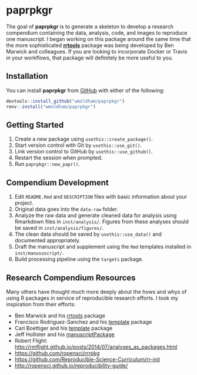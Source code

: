 
<!-- README.md is generated from README.Rmd. Please edit that file -->

# paprpkgr

<!-- badges: start -->
<!-- badges: end -->

The goal of **paprpkgr** is to generate a skeleton to develop a research
compendium containing the data, analysis, code, and images to reproduce
one manuscript. I began working on this package around the same time
that the more sophisticated
[**rrtools**](https://github.com/benmarwick/rrtools) package was being
developed by Ben Marwick and colleagues. If you are looking to
incorporate Docker or Travis in your workflows, that package will
definitely be more useful to you.

## Installation

You can install **paprpkgr** from [GitHub](https://github.com) with
either of the following:

``` r
devtools::install_github("wmoldham/paprpkgr")
renv::install("wmoldham/paprpkgr")
```

## Getting Started

1.  Create a new package using `usethis::create_package()`.
2.  Start version control with Git by `usethis::use_git()`.
3.  Link version control to GitHub by `usethis::use_github()`.
4.  Restart the session when prompted.
5.  Run `paprpkgr::new_papr()`.

## Compendium Development

1.  Edit `README.Rmd` and `DESCRIPTION` files with basic information
    about your project.
2.  Original data goes into the `data-raw` folder.
3.  Analyze the raw data and generate cleaned data for analysis using
    Rmarkdown files in `inst/analysis/`. Figures from these analyses
    should be saved in `inst/analysis/figures/`.
4.  The clean data should be saved by `usethis::use_data()` and
    documented appropriately.
5.  Draft the manuscript and supplement using the `Rmd` templates
    installed in `inst/manususcript/`.
6.  Build processing pipeline using the `targets` package.

## Research Compendium Resources

Many others have thought much more deeply about the hows and whys of
using R packages in service of reproducible research efforts. I took my
inspiration from their efforts:

-   Ben Marwick and his [rrtools](https://github.com/benmarwick/rrtools)
    package
-   Francisco Rodriguez-Sanchez and his
    [template](https://github.com/Pakillo/template) package
-   Carl Boettiger and his
    [template](https://github.com/cboettig/template) package
-   Jeff Hollister and his
    [manuscriptPackage](https://github.com/jhollist/manuscriptPackage)
-   Robert Flight:
    <http://rmflight.github.io/posts/2014/07/analyses_as_packages.html>
-   <https://github.com/ropensci/rrrpkg>
-   <https://github.com/Reproducible-Science-Curriculum/rr-init>
-   <http://ropensci.github.io/reproducibility-guide/>
